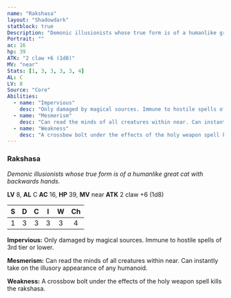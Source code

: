 ```yaml
---
name: "Rakshasa"
layout: "Shadowdark"
statblock: true
Description: "Demonic illusionists whose true form is of a humanlike great cat with backwards hands."
Portrait: ""
ac: 16
hp: 39
ATK: "2 claw +6 (1d8)"
MV: "near"
Stats: [1, 3, 3, 3, 3, 4]
AL: C
LV: 8
Source: "Core"
Abilities:
  - name: "Impervious"
    desc: "Only damaged by magical sources. Immune to hostile spells of 3rd tier or lower."
  - name: "Mesmerism"
    desc: "Can read the minds of all creatures within near. Can instantly take on the illusory appearance of any humanoid."
  - name: "Weakness"
    desc: "A crossbow bolt under the effects of the holy weapon spell kills the rakshasa."
---
```


### Rakshasa

_Demonic illusionists whose true form is of a humanlike great cat with backwards hands._

**LV** 8, **AL** C
**AC** 16, **HP** 39, **MV** near
**ATK** 2 claw +6 (1d8)

|  S  |  D  |  C  |  I  |  W  |  Ch  |
|:---:|:---:|:---:|:---:|:---:|:----:|
| 1 | 3 | 3 | 3 | 3 | 4 |

**Impervious:** Only damaged by magical sources. Immune to hostile spells of 3rd tier or lower.

**Mesmerism:** Can read the minds of all creatures within near. Can instantly take on the illusory appearance of any humanoid.

**Weakness:** A crossbow bolt under the effects of the holy weapon spell kills the rakshasa.


